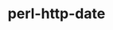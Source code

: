 ---
title: "perl-http-date"
layout: cache
categories: [package, develop]
meta: {"versions": ["6.02"], "compilers": ["gcc@=7.3.1"], "oss": ["amzn2"], "platforms": ["linux"], "targets": ["aarch64", "neoverse_n1", "x86_64_v3"], "stacks": ["aws-ahug", "aws-ahug-aarch64", "root"], "num_specs": 9, "num_specs_by_stack": {"root": 9, "aws-ahug-aarch64": 8, "aws-ahug": 1}}
spec_details: [{"hash": "7wlv2j4grpfgw7dlprxrpf3mpcqbechg", "compiler": "gcc@=7.3.1", "versions": ["6.02"], "os": "amzn2", "platform": "linux", "target": "aarch64", "variants": ["build_system=perl"], "stacks": ["root", "aws-ahug-aarch64"], "size": "-", "tarball": "https://binaries.spack.io/develop/build_cache/linux-amzn2-aarch64/gcc-7.3.1/perl-http-date-6.02/linux-amzn2-aarch64-gcc-7.3.1-perl-http-date-6.02-7wlv2j4grpfgw7dlprxrpf3mpcqbechg.spack"}, {"hash": "g5rvsfjrlrz4hrjfqvtqe5iifjse6fmv", "compiler": "gcc@=7.3.1", "versions": ["6.02"], "os": "amzn2", "platform": "linux", "target": "aarch64", "variants": ["build_system=perl"], "stacks": ["root", "aws-ahug-aarch64"], "size": "-", "tarball": "https://binaries.spack.io/develop/build_cache/linux-amzn2-aarch64/gcc-7.3.1/perl-http-date-6.02/linux-amzn2-aarch64-gcc-7.3.1-perl-http-date-6.02-g5rvsfjrlrz4hrjfqvtqe5iifjse6fmv.spack"}, {"hash": "bzfxelssbqlurs6nfapq4ntse6f7sw2j", "compiler": "gcc@=7.3.1", "versions": ["6.02"], "os": "amzn2", "platform": "linux", "target": "aarch64", "variants": ["build_system=perl"], "stacks": ["root", "aws-ahug-aarch64"], "size": "-", "tarball": "https://binaries.spack.io/develop/build_cache/linux-amzn2-aarch64/gcc-7.3.1/perl-http-date-6.02/linux-amzn2-aarch64-gcc-7.3.1-perl-http-date-6.02-bzfxelssbqlurs6nfapq4ntse6f7sw2j.spack"}, {"hash": "ode732ivw2g4yjlqe3fxss4pkfw2skh2", "compiler": "gcc@=7.3.1", "versions": ["6.02"], "os": "amzn2", "platform": "linux", "target": "aarch64", "variants": ["build_system=perl"], "stacks": ["root", "aws-ahug-aarch64"], "size": "-", "tarball": "https://binaries.spack.io/develop/build_cache/linux-amzn2-aarch64/gcc-7.3.1/perl-http-date-6.02/linux-amzn2-aarch64-gcc-7.3.1-perl-http-date-6.02-ode732ivw2g4yjlqe3fxss4pkfw2skh2.spack"}, {"hash": "jhatvloekqqo7z5bh5fmwqcjcbnts375", "compiler": "gcc@=7.3.1", "versions": ["6.02"], "os": "amzn2", "platform": "linux", "target": "neoverse_n1", "variants": ["build_system=perl"], "stacks": ["root", "aws-ahug-aarch64"], "size": "-", "tarball": "https://binaries.spack.io/develop/build_cache/linux-amzn2-neoverse_n1/gcc-7.3.1/perl-http-date-6.02/linux-amzn2-neoverse_n1-gcc-7.3.1-perl-http-date-6.02-jhatvloekqqo7z5bh5fmwqcjcbnts375.spack"}, {"hash": "2utsem33i6xmmut3d3a5ixrjsehwn2rz", "compiler": "gcc@=7.3.1", "versions": ["6.02"], "os": "amzn2", "platform": "linux", "target": "neoverse_n1", "variants": ["build_system=perl"], "stacks": ["root", "aws-ahug-aarch64"], "size": "-", "tarball": "https://binaries.spack.io/develop/build_cache/linux-amzn2-neoverse_n1/gcc-7.3.1/perl-http-date-6.02/linux-amzn2-neoverse_n1-gcc-7.3.1-perl-http-date-6.02-2utsem33i6xmmut3d3a5ixrjsehwn2rz.spack"}, {"hash": "b2ptdjo77k56czw7ryu6xgo2us2ulu3j", "compiler": "gcc@=7.3.1", "versions": ["6.02"], "os": "amzn2", "platform": "linux", "target": "neoverse_n1", "variants": ["build_system=perl"], "stacks": ["root", "aws-ahug-aarch64"], "size": "-", "tarball": "https://binaries.spack.io/develop/build_cache/linux-amzn2-neoverse_n1/gcc-7.3.1/perl-http-date-6.02/linux-amzn2-neoverse_n1-gcc-7.3.1-perl-http-date-6.02-b2ptdjo77k56czw7ryu6xgo2us2ulu3j.spack"}, {"hash": "efl5h5pmu6vrcz36cwwchqxbrtjngyph", "compiler": "gcc@=7.3.1", "versions": ["6.02"], "os": "amzn2", "platform": "linux", "target": "neoverse_n1", "variants": ["build_system=perl"], "stacks": ["root", "aws-ahug-aarch64"], "size": "-", "tarball": "https://binaries.spack.io/develop/build_cache/linux-amzn2-neoverse_n1/gcc-7.3.1/perl-http-date-6.02/linux-amzn2-neoverse_n1-gcc-7.3.1-perl-http-date-6.02-efl5h5pmu6vrcz36cwwchqxbrtjngyph.spack"}, {"hash": "dhnvts2iphswm4nvaqrzkvngfsg5zzmr", "compiler": "gcc@=7.3.1", "versions": ["6.02"], "os": "amzn2", "platform": "linux", "target": "x86_64_v3", "variants": ["build_system=perl"], "stacks": ["root", "aws-ahug"], "size": "-", "tarball": "https://binaries.spack.io/develop/build_cache/linux-amzn2-x86_64_v3/gcc-7.3.1/perl-http-date-6.02/linux-amzn2-x86_64_v3-gcc-7.3.1-perl-http-date-6.02-dhnvts2iphswm4nvaqrzkvngfsg5zzmr.spack"}]
---